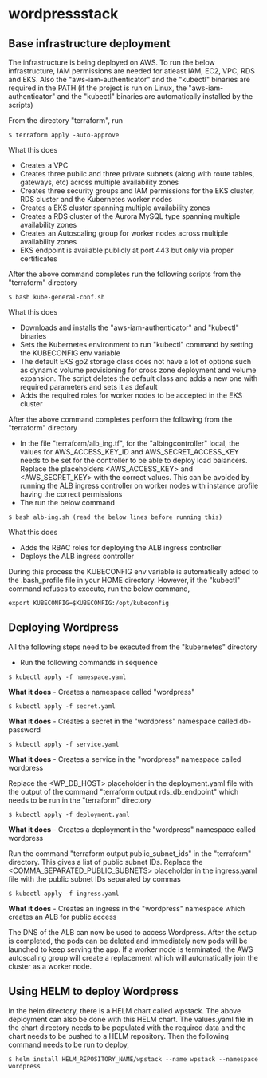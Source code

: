 # wordpressstack

## Base infrastructure deployment

The infrastructure is being deployed on AWS. To run the below infrastructure, IAM permissions are needed for atleast IAM, EC2, VPC, RDS and EKS. Also the "aws-iam-authenticator" and the "kubectl" binaries are required in the PATH (if the project is run on Linux, the "aws-iam-authenticator" and the "kubectl" binaries are automatically installed by the scripts)

From the directory "terraform", run

```
$ terraform apply -auto-approve
```

What this does

* Creates a VPC
* Creates three public and three private subnets (along with route tables, gateways, etc) across multiple availability zones
* Creates three security groups and IAM permissions for the EKS cluster, RDS cluster and the Kubernetes worker nodes
* Creates a EKS cluster spanning multiple availability zones
* Creates a RDS cluster of the Aurora MySQL type spanning multiple availability zones
* Creates an Autoscaling group for worker nodes across multiple availability zones
* EKS endpoint is available publicly at port 443 but only via proper certificates

After the above command completes run the following scripts from the "terraform" directory

```
$ bash kube-general-conf.sh
```

What this does

* Downloads and installs the "aws-iam-authenticator" and "kubectl" binaries
* Sets the Kubernetes environment to run "kubectl" command by setting the KUBECONFIG env variable
* The default EKS gp2 storage class does not have a lot of options such as dynamic volume provisioning for cross zone deployment and volume expansion. The script deletes the default class and adds a new one with required parameters and sets it as default
* Adds the required roles for worker nodes to be accepted in the EKS cluster

After the above command completes perform the following from the "terraform" directory

* In the file "terraform/alb_ing.tf", for the "albingcontroller" local, the values for AWS_ACCESS_KEY_ID and AWS_SECRET_ACCESS_KEY needs to be set for the controller to be able to deploy load balancers. Replace the placeholders <AWS_ACCESS_KEY> and <AWS_SECRET_KEY> with the correct values. This can be avoided by running the ALB ingress controller on worker nodes with instance profile having the correct permissions
* The run the below command

```
$ bash alb-ing.sh (read the below lines before running this)
```

What this does

* Adds the RBAC roles for deploying the ALB ingress controller
* Deploys the ALB ingress controller

During this process the KUBECONFIG env variable is automatically added to the .bash_profile file in your HOME directory. However, if the "kubectl" command refuses to execute, run the below command,

```
export KUBECONFIG=$KUBECONFIG:/opt/kubeconfig
```

## Deploying Wordpress

All the following steps need to be executed from the "kubernetes" directory

* Run the following commands in sequence

```
$ kubectl apply -f namespace.yaml
```

**What it does** - Creates a namespace called "wordpress"

```
$ kubectl apply -f secret.yaml
```

**What it does** - Creates a secret in the "wordpress" namespace called db-password

```
$ kubectl apply -f service.yaml
```

**What it does** - Creates a service in the "wordpress" namespace called wordpress

Replace the <WP_DB_HOST> placeholder in the deployment.yaml file with the output of the command "terraform output rds_db_endpoint" which needs to be run in the "terraform" directory

```
$ kubectl apply -f deployment.yaml
```

**What it does** - Creates a deployment in the "wordpress" namespace called wordpress

Run the command "terraform output public_subnet_ids" in the "terraform" directory. This gives a list of public subnet IDs. Replace the <COMMA_SEPARATED_PUBLIC_SUBNETS> placeholder in the ingress.yaml file with the public subnet IDs separated by commas

```
$ kubectl apply -f ingress.yaml
```

**What it does** - Creates an ingress in the "wordpress" namespace which creates an ALB for public access

The DNS of the ALB can now be used to access Wordpress. After the setup is completed, the pods can be deleted and immediately new pods will be launched to keep serving the app. If a worker node is terminated, the AWS autoscaling group will create a replacement which will automatically join the cluster as a worker node.

## Using HELM to deploy Wordpress

In the helm directory, there is a HELM chart called wpstack. The above deployment can also be done with this HELM chart. The values.yaml file in the chart directory needs to be populated with the required data and the chart needs to be pushed to a HELM repository. Then the following command needs to be run to deploy,

```
$ helm install HELM_REPOSITORY_NAME/wpstack --name wpstack --namespace wordpress
```

